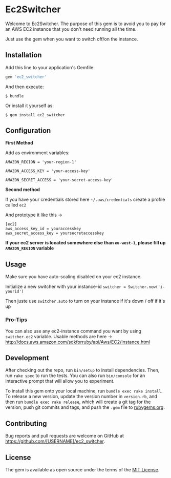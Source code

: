 # Ec2Switcher

Welcome to Ec2Switcher.
The purpose of this gem is to avoid you to pay for an AWS EC2 instance that you don't need running all the time.

Just use the gem when you want to switch off/on the instance.

## Installation

Add this line to your application's Gemfile:

```ruby
gem 'ec2_switcher'
```

And then execute:

    $ bundle

Or install it yourself as:

    $ gem install ec2_switcher


## Configuration

**First Method**

Add as environment variables:

`AMAZON_REGION = 'your-region-1'`

`AMAZON_ACCESS_KEY = 'your-access-key'`

`AMAZON_SECRET_ACCESS = 'your-secret-access-key'`


**Second method**

If you have your credentials stored here `~/.aws/credentials`
create a profile called `ec2`

And prototype it like this ->
```
[ec2]
aws_access_key_id = youraccesskey
aws_secret_access_key = yoursecretaccesskey
```
**If your ec2 server is located somewhere else than `eu-west-1`, please fill up `AMAZON_REGION` variable**

## Usage

Make sure you have auto-scaling disabled on your ec2 instance.

Initialize a new switcher with your instance-id `switcher = Switcher.new('i-yourid')`

Then juste use `switcher.auto` to turn on your instance if it's down / off if it's up


### Pro-Tips

You can also use any ec2-instance command you want by using `switcher.ec2` variable.
Usable methods are here -> http://docs.aws.amazon.com/sdkforruby/api/Aws/EC2/Instance.html


## Development

After checking out the repo, run `bin/setup` to install dependencies. Then, run `rake spec` to run the tests. You can also run `bin/console` for an interactive prompt that will allow you to experiment.

To install this gem onto your local machine, run `bundle exec rake install`. To release a new version, update the version number in `version.rb`, and then run `bundle exec rake release`, which will create a git tag for the version, push git commits and tags, and push the `.gem` file to [rubygems.org](https://rubygems.org).

## Contributing

Bug reports and pull requests are welcome on GitHub at https://github.com/[USERNAME]/ec2_switcher.


## License

The gem is available as open source under the terms of the [MIT License](http://opensource.org/licenses/MIT).

